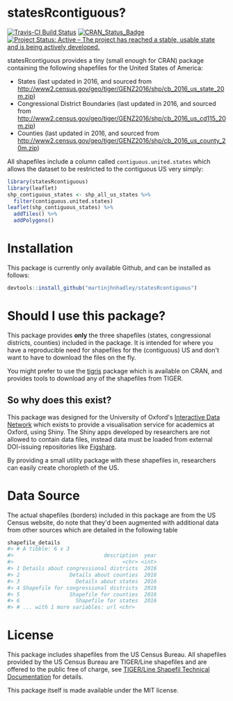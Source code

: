
<!-- README.md is generated from README.Rmd. Please edit that file -->
statesRcontiguous?
==================

[![Travis-CI Build Status](https://travis-ci.org/martinjhnhadley/statesRcontiguous.svg?branch=master)](https://travis-ci.org/martinjhnhadley/statesRcontiguous) [![CRAN\_Status\_Badge](http://www.r-pkg.org/badges/version/statesRcontiguous)](https://cran.r-project.org/package=statesRcontiguous) [![Project Status: Active – The project has reached a stable, usable state and is being actively developed.](http://www.repostatus.org/badges/latest/active.svg)](http://www.repostatus.org/#active)

statesRcontiguous provides a tiny (small enough for CRAN) package containing the following shapefiles for the United States of America:

-   States (last updated in 2016, and sourced from <http://www2.census.gov/geo/tiger/GENZ2016/shp/cb_2016_us_state_20m.zip>)
-   Congressional District Boundaries (last updated in 2016, and sourced from <http://www2.census.gov/geo/tiger/GENZ2016/shp/cb_2016_us_cd115_20m.zip>)
-   Counties (last updated in 2016, and sourced from <http://www2.census.gov/geo/tiger/GENZ2016/shp/cb_2016_us_county_20m.zip>)

All shapefiles include a column called `contiguous.united.states` which allows the dataset to be restricted to the contiguous US very simply:

``` r
library(statesRcontiguous)
library(leaflet)
shp_contiguous_states <- shp_all_us_states %>%
  filter(contiguous.united.states)
leaflet(shp_contiguous_states) %>%
  addTiles() %>%
  addPolygons()
```

Installation
============

This package is currently only available Github, and can be installed as follows:

``` r
devtools::install_github("martinjhnhadley/statesRcontiguous")
```

Should I use this package?
==========================

This package provides **only** the three shapefiles (states, congressional districts, counties) included in the package. It is intended for where you have a reproducible need for shapefiles for the (contiguous) US and don't want to have to download the files on the fly.

You might prefer to use the [tigris](https://github.com/walkerke/tigris) package which is available on CRAN, and provides tools to download any of the shapefiles from TIGER.

So why does this exist?
-----------------------

This package was designed for the University of Oxford's [Interactive Data Network](http://idn.it.ox.ac.uk) which exists to provide a visualisation service for academics at Oxford, using Shiny. The Shiny apps developed by researchers are not allowed to contain data files, instead data must be loaded from external DOI-issuing repositories like [Figshare](www.figshare.com).

By providing a small utility package with these shapefiles in, researchers can easily create choropleth of the US.

Data Source
===========

The actual shapefiles (borders) included in this package are from the US Census website, do note that they'd been augmented with additional data from other sources which are detailed in the following table

``` r
shapefile_details
#> # A tibble: 6 x 3
#>                             description  year
#>                                   <chr> <int>
#> 1 Details about congressional districts  2016
#> 2                Details about counties  2016
#> 3                  Details about states  2016
#> 4 Shapefile for congressional districts  2016
#> 5                Shapefile for counties  2016
#> 6                  Shapefile for states  2016
#> # ... with 1 more variables: url <chr>
```

License
=======

This package includes shapefiles from the US Census Bureau. All shapefiles provided by the US Census Bureau are TIGER/Line shapefiles and are offered to the public free of charge, see [TIGER/Line Shapefil Technical Documentation](http://www2.census.gov/geo/pdfs/maps-data/data/tiger/tgrshp2016/TGRSHP2016_TechDoc.pdf) for details.

This package itself is made available under the MIT license.
